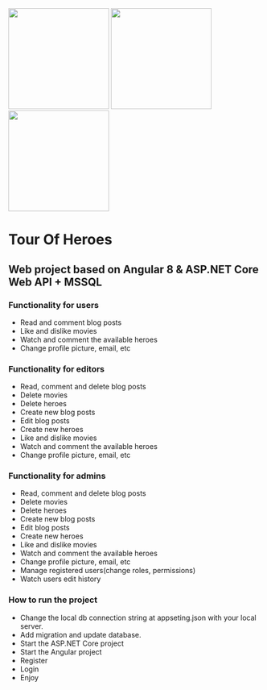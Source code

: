 <div>
<img src="https://angular.io/assets/images/logos/angular/angular.svg" width="200" height="200">
<img src="https://cdn.worldvectorlogo.com/logos/microsoft-sql-server.svg" width="200" height="200">
<img src="https://www.pngkey.com/png/full/610-6108848_razor-in-a-console-application-asp-net-core.png" width="200" height="200">
</div>

# Tour Of Heroes
## Web project based on Angular 8 & ASP.NET Core Web API + MSSQL

### Functionality for users
  - Read and comment blog posts
  - Like and dislike movies
  - Watch and comment the available heroes
  - Change profile picture, email, etc

### Functionality for editors
  - Read, comment and delete blog posts
  - Delete movies
  - Delete heroes
  - Create new blog posts
  - Edit blog posts
  - Create new heroes
  - Like and dislike movies
  - Watch and comment the available heroes
  - Change profile picture, email, etc
  
### Functionality for admins
  - Read, comment and delete blog posts
  - Delete movies
  - Delete heroes
  - Create new blog posts
  - Edit blog posts
  - Create new heroes
  - Like and dislike movies
  - Watch and comment the available heroes
  - Change profile picture, email, etc
  - Manage registered users(change roles, permissions)
  - Watch users edit history

### How to run the project
  - Change the local db connection string at appseting.json with your local server.
  - Add migration and update database.
  - Start the ASP.NET Core project
  - Start the Angular project
  - Register
  - Login
  - Enjoy
